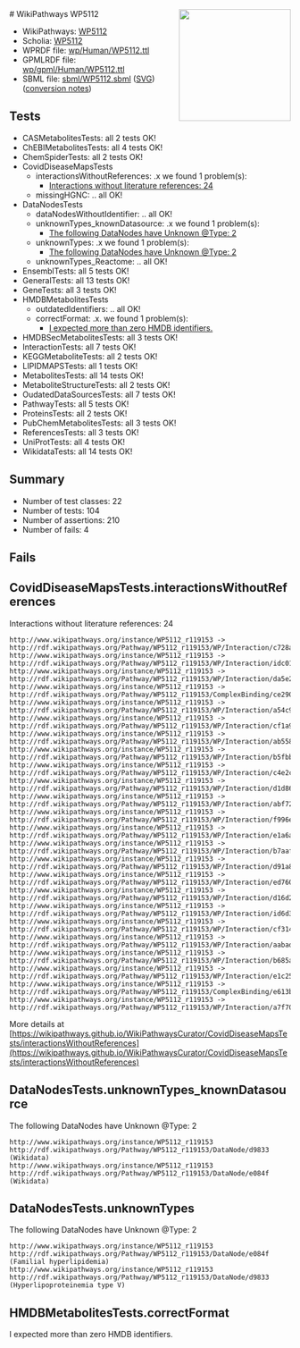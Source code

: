 <img style="float: right; width: 200px" src="../logo.png" />
# WikiPathways WP5112

* WikiPathways: [WP5112](https://identifiers.org/wikipathways:WP5112)
* Scholia: [WP5112](https://scholia.toolforge.org/wikipathways/WP5112)
* WPRDF file: [wp/Human/WP5112.ttl](../wp/Human/WP5112.ttl)
* GPMLRDF file: [wp/gpml/Human/WP5112.ttl](../wp/gpml/Human/WP5112.ttl)
* SBML file: [sbml/WP5112.sbml](../sbml/WP5112.sbml) ([SVG](../sbml/WP5112.svg)) ([conversion notes](../sbml/WP5112.txt))

## Tests
* CASMetabolitesTests: all 2 tests OK!
* ChEBIMetabolitesTests: all 4 tests OK!
* ChemSpiderTests: all 2 tests OK!
* CovidDiseaseMapsTests
    * interactionsWithoutReferences: .x we found 1 problem(s):
        * [Interactions without literature references: 24](#9701cd04)
    * missingHGNC: .. all OK!
* DataNodesTests
    * dataNodesWithoutIdentifier: .. all OK!
    * unknownTypes_knownDatasource: .x we found 1 problem(s):
        * [The following DataNodes have Unknown @Type: 2](#904516d7)
    * unknownTypes: .x we found 1 problem(s):
        * [The following DataNodes have Unknown @Type: 2](#839973e0)
    * unknownTypes_Reactome: .. all OK!
* EnsemblTests: all 5 tests OK!
* GeneralTests: all 13 tests OK!
* GeneTests: all 3 tests OK!
* HMDBMetabolitesTests
    * outdatedIdentifiers: .. all OK!
    * correctFormat: .x. we found 1 problem(s):
        * [I expected more than zero HMDB identifiers.](#ad154c1e)
* HMDBSecMetabolitesTests: all 3 tests OK!
* InteractionTests: all 7 tests OK!
* KEGGMetaboliteTests: all 2 tests OK!
* LIPIDMAPSTests: all 1 tests OK!
* MetabolitesTests: all 14 tests OK!
* MetaboliteStructureTests: all 2 tests OK!
* OudatedDataSourcesTests: all 7 tests OK!
* PathwayTests: all 5 tests OK!
* ProteinsTests: all 2 tests OK!
* PubChemMetabolitesTests: all 3 tests OK!
* ReferencesTests: all 3 tests OK!
* UniProtTests: all 4 tests OK!
* WikidataTests: all 14 tests OK!


## Summary

* Number of test classes: 22
* Number of tests: 104
* Number of assertions: 210
* Number of fails: 4

## Fails

<a name="9701cd04" />

## CovidDiseaseMapsTests.interactionsWithoutReferences

Interactions without literature references: 24
```
http://www.wikipathways.org/instance/WP5112_r119153 -> http://rdf.wikipathways.org/Pathway/WP5112_r119153/WP/Interaction/c728a
http://www.wikipathways.org/instance/WP5112_r119153 -> http://rdf.wikipathways.org/Pathway/WP5112_r119153/WP/Interaction/idc014e6db
http://www.wikipathways.org/instance/WP5112_r119153 -> http://rdf.wikipathways.org/Pathway/WP5112_r119153/WP/Interaction/da5e2
http://www.wikipathways.org/instance/WP5112_r119153 -> http://rdf.wikipathways.org/Pathway/WP5112_r119153/ComplexBinding/ce290
http://www.wikipathways.org/instance/WP5112_r119153 -> http://rdf.wikipathways.org/Pathway/WP5112_r119153/WP/Interaction/a54c9
http://www.wikipathways.org/instance/WP5112_r119153 -> http://rdf.wikipathways.org/Pathway/WP5112_r119153/WP/Interaction/cf1a9
http://www.wikipathways.org/instance/WP5112_r119153 -> http://rdf.wikipathways.org/Pathway/WP5112_r119153/WP/Interaction/ab558
http://www.wikipathways.org/instance/WP5112_r119153 -> http://rdf.wikipathways.org/Pathway/WP5112_r119153/WP/Interaction/b5fbb
http://www.wikipathways.org/instance/WP5112_r119153 -> http://rdf.wikipathways.org/Pathway/WP5112_r119153/WP/Interaction/c4e2c
http://www.wikipathways.org/instance/WP5112_r119153 -> http://rdf.wikipathways.org/Pathway/WP5112_r119153/WP/Interaction/d1d86
http://www.wikipathways.org/instance/WP5112_r119153 -> http://rdf.wikipathways.org/Pathway/WP5112_r119153/WP/Interaction/abf72
http://www.wikipathways.org/instance/WP5112_r119153 -> http://rdf.wikipathways.org/Pathway/WP5112_r119153/WP/Interaction/f996e
http://www.wikipathways.org/instance/WP5112_r119153 -> http://rdf.wikipathways.org/Pathway/WP5112_r119153/WP/Interaction/e1a6a
http://www.wikipathways.org/instance/WP5112_r119153 -> http://rdf.wikipathways.org/Pathway/WP5112_r119153/WP/Interaction/b7aaf
http://www.wikipathways.org/instance/WP5112_r119153 -> http://rdf.wikipathways.org/Pathway/WP5112_r119153/WP/Interaction/d91a8
http://www.wikipathways.org/instance/WP5112_r119153 -> http://rdf.wikipathways.org/Pathway/WP5112_r119153/WP/Interaction/ed760
http://www.wikipathways.org/instance/WP5112_r119153 -> http://rdf.wikipathways.org/Pathway/WP5112_r119153/WP/Interaction/d16d2
http://www.wikipathways.org/instance/WP5112_r119153 -> http://rdf.wikipathways.org/Pathway/WP5112_r119153/WP/Interaction/id6d3c03cc
http://www.wikipathways.org/instance/WP5112_r119153 -> http://rdf.wikipathways.org/Pathway/WP5112_r119153/WP/Interaction/cf314
http://www.wikipathways.org/instance/WP5112_r119153 -> http://rdf.wikipathways.org/Pathway/WP5112_r119153/WP/Interaction/aabad
http://www.wikipathways.org/instance/WP5112_r119153 -> http://rdf.wikipathways.org/Pathway/WP5112_r119153/WP/Interaction/b685a
http://www.wikipathways.org/instance/WP5112_r119153 -> http://rdf.wikipathways.org/Pathway/WP5112_r119153/WP/Interaction/e1c25
http://www.wikipathways.org/instance/WP5112_r119153 -> http://rdf.wikipathways.org/Pathway/WP5112_r119153/ComplexBinding/e613b
http://www.wikipathways.org/instance/WP5112_r119153 -> http://rdf.wikipathways.org/Pathway/WP5112_r119153/WP/Interaction/a7f70
```

More details at [https://wikipathways.github.io/WikiPathwaysCurator/CovidDiseaseMapsTests/interactionsWithoutReferences](https://wikipathways.github.io/WikiPathwaysCurator/CovidDiseaseMapsTests/interactionsWithoutReferences)

<a name="904516d7" />

## DataNodesTests.unknownTypes_knownDatasource

The following DataNodes have Unknown @Type: 2
```
http://www.wikipathways.org/instance/WP5112_r119153 http://rdf.wikipathways.org/Pathway/WP5112_r119153/DataNode/d9833 (Wikidata)
http://www.wikipathways.org/instance/WP5112_r119153 http://rdf.wikipathways.org/Pathway/WP5112_r119153/DataNode/e084f (Wikidata)
```

<a name="839973e0" />

## DataNodesTests.unknownTypes

The following DataNodes have Unknown @Type: 2
```
http://www.wikipathways.org/instance/WP5112_r119153 http://rdf.wikipathways.org/Pathway/WP5112_r119153/DataNode/e084f (Familial hyperlipidemia)
http://www.wikipathways.org/instance/WP5112_r119153 http://rdf.wikipathways.org/Pathway/WP5112_r119153/DataNode/d9833 (Hyperlipoproteinemia type V)
```

<a name="ad154c1e" />

## HMDBMetabolitesTests.correctFormat

I expected more than zero HMDB identifiers.
